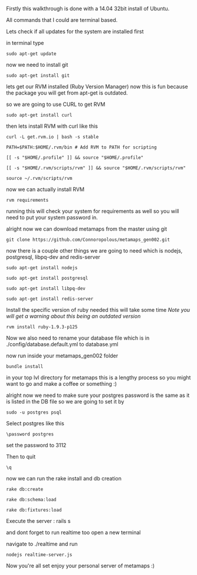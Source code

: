 Firstly this walkthrough is done with a 14.04 32bit install of Ubuntu.

All commands that I could are terminal based.

Lets check if all updates for the system are installed first

in terminal type

    sudo apt-get update

now we need to install git

    sudo apt-get install git

lets get our RVM installed (Ruby Version Manager) now this is fun because the package you will get from apt-get is outdated.

so we are going to use CURL to get RVM

    sudo apt-get install curl

then lets install RVM with curl like this

    curl -L get.rvm.io | bash -s stable

    PATH=$PATH:$HOME/.rvm/bin # Add RVM to PATH for scripting

    [[ -s "$HOME/.profile" ]] && source "$HOME/.profile"

    [[ -s "$HOME/.rvm/scripts/rvm" ]] && source "$HOME/.rvm/scripts/rvm"

    source ~/.rvm/scripts/rvm

now we can actually install RVM

    rvm requirements

running this will check your system for requirements as well so you will need to put your system password in.

alright now we can download metamaps from the master using git

    git clone https://github.com/Connoropolous/metamaps_gen002.git

now there is a couple other things we are going to need which is nodejs, postgresql, libpq-dev and redis-server

    sudo apt-get install nodejs

    sudo apt-get install postgresql

    sudo apt-get install libpq-dev

    sudo apt-get install redis-server

Install the specific version of ruby needed this will take some time *Note you will get a warning about this being an outdated version*

    rvm install ruby-1.9.3-p125

Now we also need to rename your database file which is in ./config/database.default.yml to database.yml

now run inside your metamaps_gen002 folder

    bundle install

in your top lvl directory for metamaps this is a lengthy process so you might want to go and make a coffee or something :)

alright now we need to make sure your postgres password is the same as it is listed in the DB file so we are going to set it by

    sudo -u postgres psql

Select postgres like this

    \password postgres

set the password to 3112

Then to quit

    \q

now we can run the rake install and db creation

    rake db:create

    rake db:schema:load
 
    rake db:fixtures:load

Execute the server : 
    rails s

and dont forget to run realtime too open a new terminal

navigate to ./realtime and run 

    nodejs realtime-server.js

Now you're all set enjoy your personal server of metamaps :)
